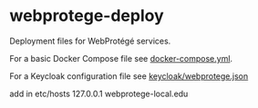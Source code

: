 # webprotege-deploy
Deployment files for WebProtégé services.

For a basic Docker Compose file see [docker-compose.yml](https://github.com/protegeproject/webprotege-deploy/blob/main/docker-compose.yml).

For a Keycloak configuration file see [keycloak/webprotege.json](https://github.com/protegeproject/webprotege-deploy/blob/main/keycloak/webprotege.json)


add in etc/hosts 127.0.0.1  webprotege-local.edu